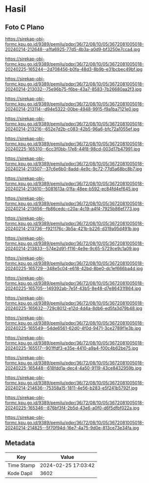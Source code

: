 # Hasil

## Foto C Plano

https://sirekap-obj-formc.kpu.go.id/9389/pemilu/pdpr/36/72/08/10/05/3672081005018-20240214-212648--a1fa6925-77d5-4b3a-a0d9-bf3250e7cca4.jpg

https://sirekap-obj-formc.kpu.go.id/9389/pemilu/pdpr/36/72/08/10/05/3672081005018-20240225-165244--2d708456-b0fa-48d3-8b9b-e31bcbec49bf.jpg

https://sirekap-obj-formc.kpu.go.id/9389/pemilu/pdpr/36/72/08/10/05/3672081005018-20240214-213032--75e96b75-f6be-43a7-8583-7b26680aa2f3.jpg

https://sirekap-obj-formc.kpu.go.id/9389/pemilu/pdpr/36/72/08/10/05/3672081005018-20240214-213114--d94e5322-00be-4948-9915-f9a1ba7121e0.jpg

https://sirekap-obj-formc.kpu.go.id/9389/pemilu/pdpr/36/72/08/10/05/3672081005018-20240214-213216--652e7d2b-c083-42b5-96a6-bfc72a1055ef.jpg

https://sirekap-obj-formc.kpu.go.id/9389/pemilu/pdpr/36/72/08/10/05/3672081005018-20240225-165310--6cc3f0bb-17e8-44f8-98cd-003d17b47991.jpg

https://sirekap-obj-formc.kpu.go.id/9389/pemilu/pdpr/36/72/08/10/05/3672081005018-20240214-213507--37c6e6b0-8add-4e9c-9c72-77d5a68bc8b7.jpg

https://sirekap-obj-formc.kpu.go.id/9389/pemilu/pdpr/36/72/08/10/05/3672081005018-20240214-213610--5081613a-01fa-48ee-b592-ec84fd4ef645.jpg

https://sirekap-obj-formc.kpu.go.id/9389/pemilu/pdpr/36/72/08/10/05/3672081005018-20240214-213656--fb86cedc-c20a-4c19-a4f4-7925b86ef773.jpg

https://sirekap-obj-formc.kpu.go.id/9389/pemilu/pdpr/36/72/08/10/05/3672081005018-20240214-213736--f921176c-3b5a-421b-b226-d319a95d491b.jpg

https://sirekap-obj-formc.kpu.go.id/9389/pemilu/pdpr/36/72/08/10/05/3672081005018-20240214-213833--574e2d91-f116-4e9e-9c65-5729ce9c1a09.jpg

https://sirekap-obj-formc.kpu.go.id/9389/pemilu/pdpr/36/72/08/10/05/3672081005018-20240225-165729--348e5c04-e618-42bd-8be0-dc1ef666ba4d.jpg

https://sirekap-obj-formc.kpu.go.id/9389/pemilu/pdpr/36/72/08/10/05/3672081005018-20240225-165705--149392ab-7e5f-43b5-8e48-d7e86431f864.jpg

https://sirekap-obj-formc.kpu.go.id/9389/pemilu/pdpr/36/72/08/10/05/3672081005018-20240225-165632--729c8012-e12d-4d4a-8db6-ed5fa3d79b48.jpg

https://sirekap-obj-formc.kpu.go.id/9389/pemilu/pdpr/36/72/08/10/05/3672081005018-20240225-165549--54de6561-62d0-4f0d-9471-3ce2789f1e3b.jpg

https://sirekap-obj-formc.kpu.go.id/9389/pemilu/pdpr/36/72/08/10/05/3672081005018-20240225-165517--901ffdf3-e35e-4410-a9a4-f00c4b62be75.jpg

https://sirekap-obj-formc.kpu.go.id/9389/pemilu/pdpr/36/72/08/10/05/3672081005018-20240225-165448--618fdd1a-dec4-4a50-9119-43ce8432959b.jpg

https://sirekap-obj-formc.kpu.go.id/9389/pemilu/pdpr/36/72/08/10/05/3672081005018-20240214-214636--75358a15-1811-4e56-b283-e5f241b5792f.jpg

https://sirekap-obj-formc.kpu.go.id/9389/pemilu/pdpr/36/72/08/10/05/3672081005018-20240225-165346--876bf3f4-2b5d-43e6-a0f0-d6f5dfbf022a.jpg

https://sirekap-obj-formc.kpu.go.id/9389/pemilu/pdpr/36/72/08/10/05/3672081005018-20240214-214825--5f70f94d-16e7-4a75-9d0e-813ce73e34fa.jpg


## Metadata

| Key        | Value               |
| ---------- | ------------------- |
| Time Stamp | 2024-02-25 17:03:42 |
| Kode Dapil | 3602                |



